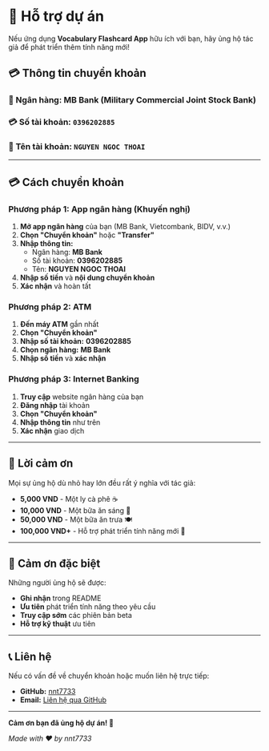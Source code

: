 # 💝 Hỗ trợ dự án

Nếu ứng dụng **Vocabulary Flashcard App** hữu ích với bạn, hãy ủng hộ tác giả để phát triển thêm tính năng mới!

## 💳 Thông tin chuyển khoản

### **🏦 Ngân hàng:** MB Bank (Military Commercial Joint Stock Bank)
### **💳 Số tài khoản:** `0396202885`
### **👤 Tên tài khoản:** `NGUYEN NGOC THOAI`

---

## 💳 Cách chuyển khoản

### **Phương pháp 1: App ngân hàng (Khuyến nghị)**

1. **Mở app ngân hàng** của bạn (MB Bank, Vietcombank, BIDV, v.v.)
2. **Chọn "Chuyển khoản"** hoặc **"Transfer"**
3. **Nhập thông tin:**
   - Ngân hàng: **MB Bank**
   - Số tài khoản: **0396202885**
   - Tên: **NGUYEN NGOC THOAI**
4. **Nhập số tiền** và **nội dung chuyển khoản**
5. **Xác nhận** và hoàn tất

### **Phương pháp 2: ATM**

1. **Đến máy ATM** gần nhất
2. **Chọn "Chuyển khoản"**
3. **Nhập số tài khoản:** **0396202885**
4. **Chọn ngân hàng:** **MB Bank**
5. **Nhập số tiền** và **xác nhận**

### **Phương pháp 3: Internet Banking**

1. **Truy cập** website ngân hàng của bạn
2. **Đăng nhập** tài khoản
3. **Chọn "Chuyển khoản"**
4. **Nhập thông tin** như trên
5. **Xác nhận** giao dịch

---

## 🙏 Lời cảm ơn

Mọi sự ủng hộ dù nhỏ hay lớn đều rất ý nghĩa với tác giả:

- **5,000 VND** - Một ly cà phê ☕
- **10,000 VND** - Một bữa ăn sáng 🍳
- **50,000 VND** - Một bữa ăn trưa 🍽️
- **100,000 VND+** - Hỗ trợ phát triển tính năng mới 🚀

---

## 🎁 Cảm ơn đặc biệt

Những người ủng hộ sẽ được:
- **Ghi nhận** trong README
- **Ưu tiên** phát triển tính năng theo yêu cầu
- **Truy cập sớm** các phiên bản beta
- **Hỗ trợ kỹ thuật** ưu tiên

---

## 📞 Liên hệ

Nếu có vấn đề về chuyển khoản hoặc muốn liên hệ trực tiếp:

- **GitHub:** [nnt7733](https://github.com/nnt7733)
- **Email:** [Liên hệ qua GitHub](https://github.com/nnt7733/vocabulary-flashcard-app/discussions)

---

**Cảm ơn bạn đã ủng hộ dự án! 🙏**

*Made with ❤️ by nnt7733*
